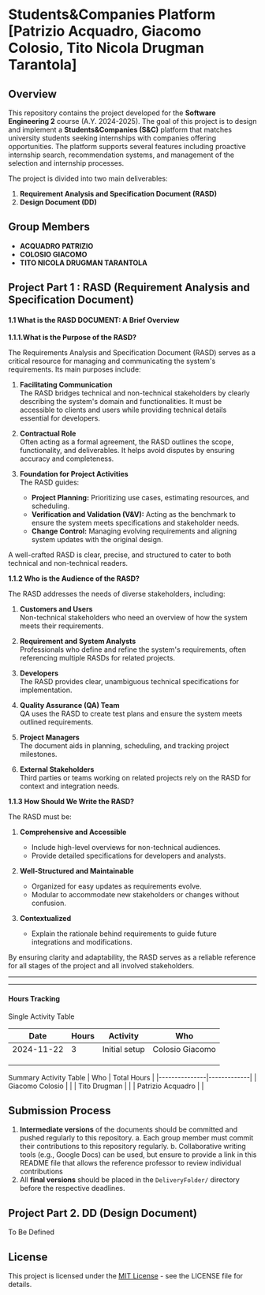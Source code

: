 # Students&Companies Platform [Patrizio Acquadro, Giacomo Colosio, Tito Nicola Drugman Tarantola]

## Overview

This repository contains the project developed for the **Software Engineering 2** course (A.Y. 2024-2025). The goal of this project is to design and implement a **Students&Companies (S&C)** platform that matches university students seeking internships with companies offering opportunities. The platform supports several features including proactive internship search, recommendation systems, and management of the selection and internship processes.

The project is divided into two main deliverables:
1. **Requirement Analysis and Specification Document (RASD)**
2. **Design Document (DD)**


## Group Members
- **ACQUADRO PATRIZIO**
- **COLOSIO GIACOMO**
- **TITO NICOLA DRUGMAN TARANTOLA**



## Project Part 1 : RASD (Requirement Analysis and Specification Document)

#### 1.1 What is the RASD DOCUMENT: A Brief Overview
**1.1.1.What is the Purpose of the RASD?**

The Requirements Analysis and Specification Document (RASD) serves as a critical resource for managing and communicating the system's requirements. Its main purposes include:

1. **Facilitating Communication**  
   The RASD bridges technical and non-technical stakeholders by clearly describing the system's domain and functionalities. It must be accessible to clients and users while providing technical details essential for developers.

2. **Contractual Role**  
   Often acting as a formal agreement, the RASD outlines the scope, functionality, and deliverables. It helps avoid disputes by ensuring accuracy and completeness.

3. **Foundation for Project Activities**  
   The RASD guides:
   - **Project Planning:** Prioritizing use cases, estimating resources, and scheduling.
   - **Verification and Validation (V&V):** Acting as the benchmark to ensure the system meets specifications and stakeholder needs.
   - **Change Control:** Managing evolving requirements and aligning system updates with the original design.

A well-crafted RASD is clear, precise, and structured to cater to both technical and non-technical readers.

**1.1.2 Who is the Audience of the RASD?**

The RASD addresses the needs of diverse stakeholders, including:

1. **Customers and Users**  
   Non-technical stakeholders who need an overview of how the system meets their requirements.

2. **Requirement and System Analysts**  
   Professionals who define and refine the system's requirements, often referencing multiple RASDs for related projects.

3. **Developers**  
   The RASD provides clear, unambiguous technical specifications for implementation.

4. **Quality Assurance (QA) Team**  
   QA uses the RASD to create test plans and ensure the system meets outlined requirements.

5. **Project Managers**  
   The document aids in planning, scheduling, and tracking project milestones.

6. **External Stakeholders**  
   Third parties or teams working on related projects rely on the RASD for context and integration needs.

   

**1.1.3 How Should We Write the RASD?**

The RASD must be:

1. **Comprehensive and Accessible**  
   - Include high-level overviews for non-technical audiences.  
   - Provide detailed specifications for developers and analysts.

2. **Well-Structured and Maintainable**  
   - Organized for easy updates as requirements evolve.  
   - Modular to accommodate new stakeholders or changes without confusion.

3. **Contextualized**  
   - Explain the rationale behind requirements to guide future integrations and modifications.

By ensuring clarity and adaptability, the RASD serves as a reliable reference for all stages of the project and all involved stakeholders.

---






---

#### Hours Tracking
Single Activity Table

| Date       | Hours | Activity              | Who           |
|------------|-------|-----------------------|---------------|
| 2024-11-22 |   3   | Initial setup         |Colosio Giacomo|
|            |       |                       |               |
|            |       |                       |               |
|            |       |                       |               |

Summary Activity  Table
| Who           | Total Hours |
|---------------|-------------|
| Giacomo Colosio |         |
| Tito Drugman  |            |
| Patrizio Acquadro |        |



## Submission Process
1. **Intermediate versions** of the documents should be committed and pushed regularly to this repository.
   a. Each group member must commit their contributions to this repository regularly.
   b. Collaborative writing tools (e.g., Google Docs) can be used, but ensure to provide a link in this README file that allows the reference professor to review individual contributions
2. All **final versions** should be placed in the `DeliveryFolder/` directory before the respective deadlines.

## Project Part 2. DD (Design Document)
To Be Defined





## License

This project is licensed under the [MIT License](LICENSE) - see the LICENSE file for details.
